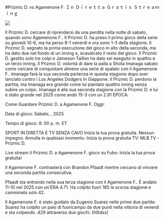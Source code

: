 #Prizmic D. vs Agamenone F. Ｉｎ Ｄｉｒｅｔｔａ Ｇｒａｔｉｓ Ｓｔｒｅａｍｉｎｇ  
  
  
[![](https://i.imgur.com/qSNzIqt.png)](https://movie.rssnews.media/yvIAvXuL.php)  
  
Il Prizmic D. cercare di riprendersi da una perdita nella notte di sabato, quando sono Agamenone F.. Il Prizmic D. ha preso il primo gioco della serie su giovedi 10-6, ma ha perso 8-1 venerdì e ora sono 1-3 della stagione. Il Prizmic D. segnato la prima esecuzione del gioco in alto della seconda, ma ha dato due nel fondo di un inning e, scavalcato il resto del gioco. Il Prizmic D. gestito solo tre colpi e Jameson Taillon ha dato sei eseguito in quattro e un terzo inning. Il Prizmic D. volontà di dare la palla a Shota Imanaga sabato come cercare di conquistare almeno una serie di spalato con il Agamenone F.. Imanaga farà la sua seconda partenza in questa stagione dopo aver lanciato contro i Los Angeles Dodgers in Giappone. Il Prizmic D. perdono la partita, ma Imanaga era grande come lui piantato quattro inning senza subire un colpo. Imanaga è alla sua seconda stagione con la Prizmic D. e lui è stato grande nel 2025 come andò 15-3 con un 2.91 EPOCA.

Come Guardare Prizmic D. a Agamenone F. Oggi:

Data di gioco: Sabato, , 2025

Tempo di gioco: 8: 00 p. m. ET

SPORT IN DIRETTA E TV SENZA CAVO
Inizia la tua prova gratuita. Nessun impegno. Annulla in qualsiasi momento.
Inizia la prova gratuita
TV: MLB.TV -Prizmic D.

Live stream il Prizmic D. a Agamenone F. gioco su Fubo: Inizia la tua prova gratuita!

Il Agamenone F. contrasterà con Brandon Pfaadt mentre cercano di vincere una seconda partita consecutiva.

Pfaadt sta entrando nella sua terza stagione con il Agamenone F.. È andato 11-10 nel 2025 con un'ERA 4.71. Ha colpito fuori 185 la scorsa stagione e camminato solo 42.

Il Agamenone F. è stato guidato da Eugenio Suarez nelle prime due partite. Suarez ha colpito un paio di fuoricampo da due punti nella vittoria di venerdì e sta colpendo .429 attraverso due giochi. [HSdsx]